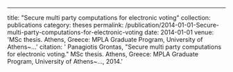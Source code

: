 ---
title: "Secure multi party computations for electronic voting"
collection: publications
category: theses
permalink: /publication/2014-01-01-Secure-multi-party-computations-for-electronic-voting
date: 2014-01-01
venue: 'MSc thesis. Athens, Greece: MPLA Graduate Program, University of Athens~…'
citation: ' Panagiotis Grontas, &quot;Secure multi party computations for electronic voting.&quot; MSc thesis. Athens, Greece: MPLA Graduate Program, University of Athens~…, 2014.'